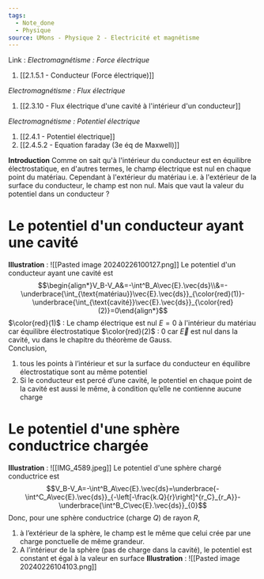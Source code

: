 ```yaml
---
tags:
  - Note_done
  - Physique
source: UMons - Physique 2 - Electricité et magnétisme
---
```


Link :
_Electromagnétisme : Force électrique_
1. [[2.1.5.1 - Conducteur (Force électrique)]]

_Electromagnétisme : Flux électrique_
1. [[2.3.10 - Flux électrique d'une cavité à l'intérieur d'un conducteur]]

_Electromagnétisme : Potentiel électrique_
1. [[2.4.1 - Potentiel électrique]]
2. [[2.4.5.2 - Equation faraday (3e éq de Maxwell)]]

**Introduction**
Comme on sait qu'à l'intérieur du conducteur est en équilibre électrostatique, en d'autres termes, le champ électrique est nul en chaque point du matériau. Cependant à l'extérieur du matériau i.e. à l'extérieur de la surface du conducteur, le champ est non nul. Mais que vaut la valeur du potentiel dans un conducteur ?
# Le potentiel d'un conducteur ayant une cavité
**Illustration** : ![[Pasted image 20240226100127.png]]
Le potentiel d'un conducteur ayant une cavité est $$\begin{align*}V_B-V_A&=-\int^B_A\vec{E}.\vec{ds}\\&=-\underbrace{\int_{\text{matériau}}\vec{E}.\vec{ds}}_{\color{red}(1)}-\underbrace{\int_{\text{cavité}}\vec{E}.\vec{ds}}_{\color{red}(2)}=0\end{align*}$$
$\color{red}(1)$ : Le champ électrique est nul $E=0$  à l'intérieur du matériau car équilibre électrostatique
$\color{red}(2)$ : 0 car $\vec{E}$ est nul dans la cavité, vu dans le chapitre du théorème de Gauss.
\
Conclusion, 
1. tous les points à l’intérieur et sur la surface du conducteur en équilibre électrostatique sont au même potentiel 
2. Si le conducteur est percé d’une cavité, le potentiel en chaque point de la cavité est aussi le même, à condition qu’elle ne contienne aucune charge

# Le potentiel d'une sphère conductrice chargée
**Illustration** : ![[IMG_4589.jpeg]]
Le potentiel d'une sphère chargé conductrice est $$V_B-V_A=-\int^B_A\vec{E}.\vec{ds}=\underbrace{-\int^C_A\vec{E}.\vec{ds}}_{-\left[-\frac{k.Q}{r}\right]^{r_C}_{r_A}}-\underbrace{\int^B_C\vec{E}.\vec{ds}}_{0}$$
Donc, pour une sphère conductrice (charge $Q$) de rayon $R$, 
1. à l’extérieur de la sphère, le champ est le même que celui crée par une charge ponctuelle de même grandeur.
2. A l’intérieur de la sphère (pas de charge dans la cavité), le potentiel est constant et égal à la valeur en surface
**Illustration** : ![[Pasted image 20240226104103.png]]
